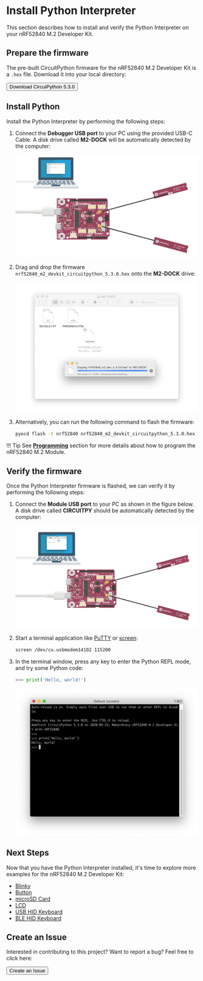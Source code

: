 # Install Python Interpreter

This section describes how to install and verify the Python Interpreter on your nRF52840 M.2 Developer Kit.

## Prepare the firmware

The pre-built CircuitPython firmware for the nRF52840 M.2 Developer Kit is a `.hex` file. Download it into your local directory:

<a href="https://github.com/makerdiary/nrf52840-m2-devkit/tree/master/firmware/nrf52840_m2_devkit_circuitpython_5.3.0.hex"><button data-md-color-primary="red-bud" style="width:auto;">Download CircuiPython 5.3.0</button></a>

## Install Python

Install the Python Interpreter by performing the following steps:

1. Connect the **Debugger USB port** to your PC using the provided USB-C Cable. A disk drive called **M2-DOCK** will be automatically detected by the computer:

	![](../assets/images/programming-firmware.webp)

2. Drag and drop the firmware `nrf52840_m2_devkit_circuitpython_5.3.0.hex` onto the **M2-DOCK** drive:

	![](assets/images/drag-n-drop-python-image.webp)

3. Alternatively, you can run the following command to flash the firmware:

	``` sh
	pyocd flash -t nrf52840 nrf52840_m2_devkit_circuitpython_5.3.0.hex
	```

!!! Tip
	See **[Programming](../programming.md)** section for more details about how to program the nRF52840 M.2 Module.

## Verify the firmware

Once the Python Interpreter firmware is flashed, we can verify it by performing the following steps:

1. Connect the **Module USB port** to your PC as shown in the figure below. A disk drive called **CIRCUITPY** should be automatically detected by the computer:

	![](assets/images/connect-module-usb.webp)

2. Start a terminal application like [PuTTY](https://www.chiark.greenend.org.uk/~sgtatham/putty/) or [screen](https://www.gnu.org/software/screen/manual/screen.html):

	``` sh
	screen /dev/cu.usbmodem14102 115200
	```

3. In the terminal window, press any key to enter the Python REPL mode, and try some Python code:

	``` py
	>>> print('Hello, world!')
	```

	![](assets/images/python-repl.webp)

## Next Steps

Now that you have the Python Interpreter installed, it's time to explore more examples for the nRF52840 M.2 Developer Kit:

* [Blinky](examples/blinky.md)
* [Button](examples/button.md)
* [microSD Card](examples/microsd.md)
* [LCD](examples/lcd.md)
* [USB HID Keyboard](examples/usb-keyboard.md)
* [BLE HID Keyboard](examples/ble-keyboard.md)

## Create an Issue

Interested in contributing to this project? Want to report a bug? Feel free to click here:

<a href="https://github.com/makerdiary/nrf52840-m2-devkit/issues/new?title=Install%20Python:%20%3Ctitle%3E"><button data-md-color-primary="red-bud"><i class="fa fa-github"></i> Create an Issue</button></a>